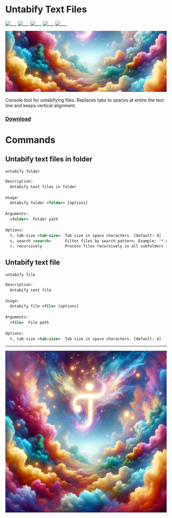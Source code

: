 # Untabify Text Files
![___](https://img.shields.io/badge/.NET_8.0-blue.svg)
![___](https://img.shields.io/badge/Windows-black.svg)
![___](https://img.shields.io/badge/Linux-black.svg)
![___](https://img.shields.io/badge/MacOS-black.svg)
![___](https://img.shields.io/badge/Console-tool-pink.svg)

![Header](Assets/header.png)

Console tool for untabifying files. Replaces tabs to spaces at entire the text line and keeps vertical alignment.

### [Download](https://github.com/IvanMurzak/Untabify-Text-Files/releases)


# Commands

##  Untabify text files in folder

``` bash
untabify folder
```

```xml
Description:
  Untabify text files in folder

Usage:
  Untabify folder <folder> [options]

Arguments:
  <folder>  Folder path

Options:
  t, tab-size <tab-size>  Tab size in space characters. [default: 4]
  s, search <search>      Filter files by search pattern. Example: '*.cs'. [default: *]
  r, recursively          Process files recursively in all subfolders [default: True]
```

## Untabify text file

``` bash
untabify file
```

```xml
Description:
  Untabify text file

Usage:
  Untabify file <file> [options]

Arguments:
  <file>  File path

Options:
  t, tab-size <tab-size>  Tab size in space characters. [default: 4]
```

---

![Art](Assets/art.png)
